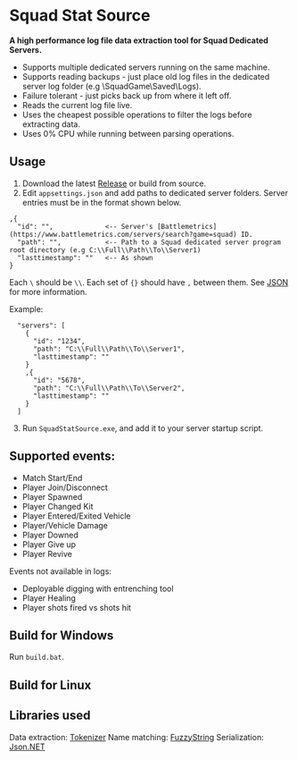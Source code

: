 # Squad Stat Source
**A high performance log file data extraction tool for Squad Dedicated Servers.**
- Supports multiple dedicated servers running on the same machine.
- Supports reading backups - just place old log files in the dedicated server log folder (e.g \SquadGame\Saved\Logs\). 
- Failure tolerant - just picks back up from where it left off. 
- Reads the current log file live.
- Uses the cheapest possible operations to filter the logs before extracting data.
- Uses 0% CPU while running between parsing operations.

## Usage
1. Download the latest [Release](https://github.com/arukanoido/squad-stat-source/releases) or build from source. 
2. Edit `appsettings.json` and add paths to dedicated server folders.
Server entries must be in the format shown below. 
```
,{
  "id": "",             <-- Server's [Battlemetrics](https://www.battlemetrics.com/servers/search?game=squad) ID. 
  "path": "",           <-- Path to a Squad dedicated server program root directory (e.g C:\\Full\\Path\\To\\Server1)
  "lasttimestamp": ""   <-- As shown
}
```
Each `\` should be `\\`. Each set of `{}` should have `,` between them. See [JSON](https://jsonformatter.curiousconcept.com/) for more information.

Example:
```
  "servers": [
    {
      "id": "1234",
      "path": "C:\\Full\\Path\\To\\Server1",
      "lasttimestamp": ""
    }
    ,{
      "id": "5678",
      "path": "C:\\Full\\Path\\To\\Server2",
      "lasttimestamp": ""
    }
  ]
```
3. Run `SquadStatSource.exe`, and add it to your server startup script.

## Supported events:
- Match Start/End
- Player Join/Disconnect
- Player Spawned
- Player Changed Kit
- Player Entered/Exited Vehicle
- Player/Vehicle Damage
- Player Downed
- Player Give up
- Player Revive

Events not available in logs:
- Deployable digging with entrenching tool
- Player Healing
- Player shots fired vs shots hit

## Build for Windows

Run `build.bat`. 

## Build for Linux

## Libraries used
Data extraction: [Tokenizer](https://github.com/flipbit/tokenizer)
Name matching: [FuzzyString](https://github.com/kdjones/fuzzystring)
Serialization: [Json.NET](https://www.newtonsoft.com/json)